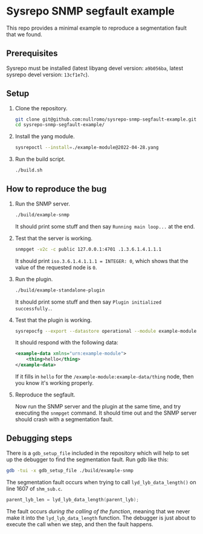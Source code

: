 # Sysrepo SNMP segfault example

This repo provides a minimal example to reproduce a segmentation fault that we
found.

## Prerequisites

Sysrepo must be installed (latest libyang devel version: `a9b056ba`, latest
sysrepo devel version: `13cf1e7c`).

## Setup

1. Clone the repository.

    ```bash
    git clone git@github.com:nullromo/sysrepo-snmp-segfault-example.git
    cd sysrepo-snmp-segfault-example/
    ```

1. Install the yang module.

    ```bash
    sysrepoctl --install=./example-module@2022-04-28.yang
    ```

1. Run the build script.

    ```bash
    ./build.sh
    ```

## How to reproduce the bug

1. Run the SNMP server.

    ```bash
    ./build/example-snmp
    ```

    It should print some stuff and then say `Running main loop...` at the end.

1. Test that the server is working.

    ```bash
    snmpget -v2c -c public 127.0.0.1:4701 .1.3.6.1.4.1.1.1
    ```

    It should print `iso.3.6.1.4.1.1.1 = INTEGER: 0`, which shows that the
    value of the requested node is `0`.

1. Run the plugin.

    ```bash
    ./build/example-standalone-plugin
    ```

    It should print some stuff and then say `Plugin initialized successfully.`.

1. Test that the plugin is working.

    ```bash
    sysrepocfg --export --datastore operational --module example-module
    ```

    It should respond with the following data:

    ```xml
    <example-data xmlns="urn:example-module">
        <thing>hello</thing>
    </example-data>
    ```

    If it fills in `hello` for the `/example-module:example-data/thing` node,
    then you know it's working properly.

1. Reproduce the segfault.

    Now run the SNMP server and the plugin at the same time, and try executing
    the `snmpget` command. It should time out and the SNMP server should crash
    with a segmentation fault.

## Debugging steps

There is a `gdb_setup_file` included in the repository which will help to set
up the debugger to find the segmentation fault. Run gdb like this:

```bash
gdb -tui -x gdb_setup_file ./build/example-snmp
```

The segmentation fault occurs when trying to call `lyd_lyb_data_length()` on
line 1607 of `shm_sub.c`.

```c
parent_lyb_len = lyd_lyb_data_length(parent_lyb);
```

The fault occurs *during the calling of the function*, meaning that we never
make it into the `lyd_lyb_data_length` function. The debugger is just about to
execute the call when we step, and then the fault happens.
